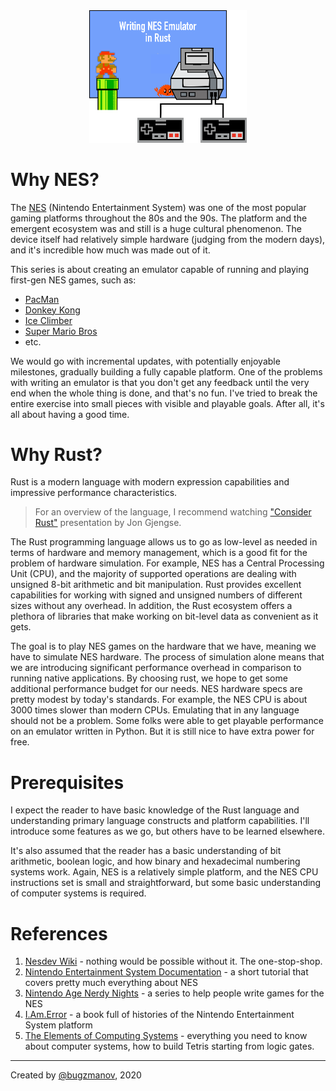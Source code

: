 <div style="text-align:center"><img src="./images/intro.png" width="50%"/></div>

# Why NES?

The [NES](https://en.wikipedia.org/wiki/Nintendo_Entertainment_System) (Nintendo Entertainment System) was one of the most popular gaming platforms throughout the 80s and the 90s. The platform and the emergent ecosystem was and still is a huge cultural phenomenon. The device itself had relatively simple hardware (judging from the modern days), and it's incredible how much was made out of it.

This series is about creating an emulator capable of running and playing first-gen NES games, such as:
- [PacMan](https://en.wikipedia.org/wiki/Pac-Man)
- [Donkey Kong](https://en.wikipedia.org/wiki/Donkey_Kong)
- [Ice Climber](https://en.wikipedia.org/wiki/Ice_Climber)
- [Super Mario Bros](https://en.wikipedia.org/wiki/Super_Mario_Bros)
- etc.

We would go with incremental updates, with potentially enjoyable milestones, gradually building a fully capable platform. One of the problems with writing an emulator is that you don't get any feedback until the very end when the whole thing is done, and that's no fun. I've tried to break the entire exercise into small pieces with visible and playable goals. After all, it's all about having a good time.


# Why Rust?

Rust is a modern language with modern expression capabilities and impressive performance characteristics.

> For an overview of the language, I recommend watching ["Consider Rust"](https://www.youtube.com/watch?v=DnT-LUQgc7s) presentation by Jon Gjengse.

The Rust programming language allows us to go as low-level as needed in terms of hardware and memory management, which is a good fit for the problem of hardware simulation. For example, NES has a Central Processing Unit (CPU), and the majority of supported operations are dealing with unsigned 8-bit arithmetic and bit manipulation. Rust provides excellent capabilities for working with signed and unsigned numbers of different sizes without any overhead. In addition, the Rust ecosystem offers a plethora of libraries that make working on bit-level data as convenient as it gets.

The goal is to play NES games on the hardware that we have, meaning we have to simulate NES hardware. The process of simulation alone means that we are introducing significant performance overhead in comparison to running native applications.
By choosing rust, we hope to get some additional performance budget for our needs. NES hardware specs are pretty modest by today's standards. For example, the NES CPU is about 3000 times slower than modern CPUs. Emulating that in any language should not be a problem. Some folks were able to get playable performance on an emulator written in Python. But it is still nice to have extra power for free.

# Prerequisites

I expect the reader to have basic knowledge of the Rust language and understanding primary language constructs and platform capabilities. I'll introduce some features as we go, but others have to be learned elsewhere.

It's also assumed that the reader has a basic understanding of bit arithmetic, boolean logic, and how binary and hexadecimal numbering systems work. Again, NES is a relatively simple platform, and the NES CPU instructions set is small and straightforward, but some basic understanding of computer systems is required.

# References

1. [Nesdev Wiki](http://wiki.nesdev.com/w/index.php/Nesdev_Wiki) - nothing would be possible without it. The one-stop-shop.
2. [Nintendo Entertainment System Documentation](http://nesdev.com/NESDoc.pdf) - a short tutorial that covers pretty much everything about NES
3. [Nintendo Age Nerdy Nights](https://nerdy-nights.nes.science/) - a series to help people write games for the NES
4. [I.Am.Error](https://www.goodreads.com/book/show/23461364-i-am-error) - a book full of histories of the Nintendo Entertainment System platform
5. [The Elements of Computing Systems](https://www.goodreads.com/book/show/910789.The_Elements_of_Computing_Systems) - everything you need to know about computer systems, how to build Tetris starting from logic gates.

-------

Created by [@bugzmanov](http://twitter.com/bugzmanov), 2020
